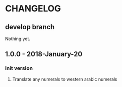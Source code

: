 # CHANGELOG

## develop branch

Nothing yet.

## 1.0.0 - 2018-January-20

### init version

1. Translate any numerals to western arabic numerals